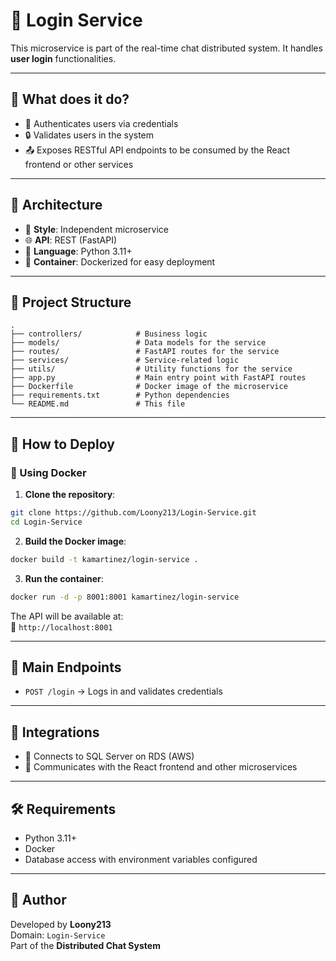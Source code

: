 
# 🔐 Login Service

This microservice is part of the real-time chat distributed system. It handles **user login** functionalities.

---

## 📌 What does it do?

- 🔑 Authenticates users via credentials
- 🔒 Validates users in the system
- 📤 Exposes RESTful API endpoints to be consumed by the React frontend or other services

---

## 🧩 Architecture

- 🧱 **Style**: Independent microservice
- 🌐 **API**: REST (FastAPI)
- 🐍 **Language**: Python 3.11+
- 🐳 **Container**: Dockerized for easy deployment

---

## 📁 Project Structure

```
.
├── controllers/            # Business logic
├── models/                 # Data models for the service
├── routes/                 # FastAPI routes for the service
├── services/               # Service-related logic
├── utils/                  # Utility functions for the service
├── app.py                  # Main entry point with FastAPI routes
├── Dockerfile              # Docker image of the microservice
├── requirements.txt        # Python dependencies
└── README.md               # This file
```

---

## 🚀 How to Deploy

### 🐳 Using Docker

1. **Clone the repository**:

```bash
git clone https://github.com/Loony213/Login-Service.git
cd Login-Service
```

2. **Build the Docker image**:

```bash
docker build -t kamartinez/login-service .
```

3. **Run the container**:

```bash
docker run -d -p 8001:8001 kamartinez/login-service
```

The API will be available at:  
📍 `http://localhost:8001`

---

## 🧪 Main Endpoints

- `POST /login` → Logs in and validates credentials

---

## 🔗 Integrations

- 🔐 Connects to SQL Server on RDS (AWS)
- 🧩 Communicates with the React frontend and other microservices

---

## 🛠️ Requirements

- Python 3.11+
- Docker
- Database access with environment variables configured

---

## 👤 Author

Developed by **Loony213**  
Domain: `Login-Service`  
Part of the **Distributed Chat System**

